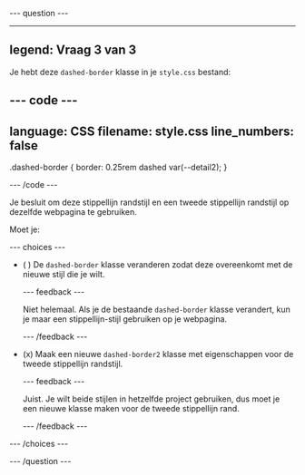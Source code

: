 
--- question ---

---
legend: Vraag 3 van 3
---

Je hebt deze `dashed-border` klasse in je `style.css` bestand:

--- code ---
---
language: CSS
filename: style.css
line_numbers: false
---

.dashed-border {
  border: 0.25rem dashed var(--detail2);
}

--- /code ---

Je besluit om deze stippellijn randstijl en een tweede stippellijn randstijl op dezelfde webpagina te gebruiken.

Moet je:

--- choices ---

- ( ) De `dashed-border` klasse veranderen zodat deze overeenkomt met de nieuwe stijl die je wilt.

  --- feedback ---

  Niet helemaal. Als je de bestaande `dashed-border` klasse verandert, kun je maar een stippellijn-stijl gebruiken op je webpagina.

  --- /feedback ---

- (x) Maak een nieuwe `dashed-border2` klasse met eigenschappen voor de tweede stippellijn randstijl.

  --- feedback ---

  Juist. Je wilt beide stijlen in hetzelfde project gebruiken, dus moet je een nieuwe klasse maken voor de tweede stippellijn rand.

  --- /feedback ---

--- /choices ---

--- /question ---

